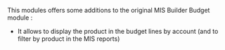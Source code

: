 This modules offers some additions to the original MIS Builder Budget
module :

- It allows to display the product in the budget lines by account (and
  to filter by product in the MIS reports)

